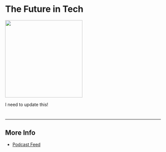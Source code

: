 # The Future in Tech

<img src="https://raybo.org/tfit-feed/images/artwork.jpg" width="250">

I need to update this! 

#
---
## More Info
- [Podcast Feed](https://richardmyles.github.io/Course1/podcast.xml)
